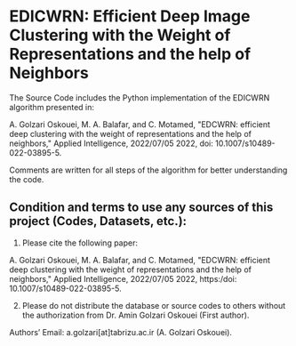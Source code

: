 
# EDICWRN: Efficient Deep Image Clustering with the Weight of Representations and the help of Neighbors

The Source Code includes the Python implementation of the EDICWRN algorithm presented in:

A. Golzari Oskouei, M. A. Balafar, and C. Motamed, "EDCWRN: efficient deep clustering with the weight of representations and the help of neighbors," Applied Intelligence, 2022/07/05 2022, doi: 10.1007/s10489-022-03895-5. 

Comments are written for all steps of the algorithm for better understanding the code.

## Condition and terms to use any sources of this project (Codes, Datasets, etc.):

1) Please cite the following paper:

A. Golzari Oskouei, M. A. Balafar, and C. Motamed, "EDCWRN: efficient deep clustering with the weight of representations and the help of neighbors," Applied Intelligence, 2022/07/05 2022, https:/doi: 10.1007/s10489-022-03895-5. 

2) Please do not distribute the database or source codes to others without the authorization from Dr. Amin Golzari Oskouei (First author).

Authors’ Email: a.golzari[at]tabrizu.ac.ir (A. Golzari Oskouei).



